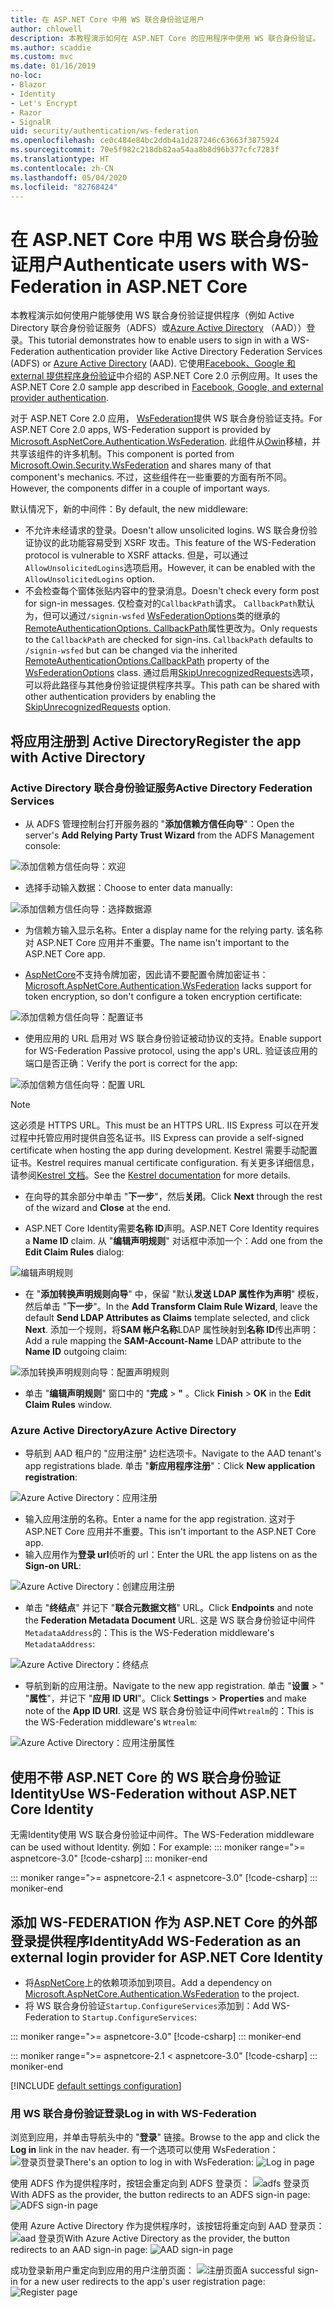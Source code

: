 ```yaml
---
title: 在 ASP.NET Core 中用 WS 联合身份验证用户
author: chlowell
description: 本教程演示如何在 ASP.NET Core 的应用程序中使用 WS 联合身份验证。
ms.author: scaddie
ms.custom: mvc
ms.date: 01/16/2019
no-loc:
- Blazor
- Identity
- Let's Encrypt
- Razor
- SignalR
uid: security/authentication/ws-federation
ms.openlocfilehash: ce0c484e84bc2ddb4a1d287246c63663f3875924
ms.sourcegitcommit: 70e5f982c218db82aa54aa8b8d96b377cfc7283f
ms.translationtype: HT
ms.contentlocale: zh-CN
ms.lasthandoff: 05/04/2020
ms.locfileid: "82768424"
---
```

# <a name="authenticate-users-with-ws-federation-in-aspnet-core"></a><span data-ttu-id="7613d-103">在 ASP.NET Core 中用 WS 联合身份验证用户</span><span class="sxs-lookup"><span data-stu-id="7613d-103">Authenticate users with WS-Federation in ASP.NET Core</span></span>

<span data-ttu-id="7613d-104">本教程演示如何使用户能够使用 WS 联合身份验证提供程序（例如 Active Directory 联合身份验证服务（ADFS）或[Azure Active Directory](/azure/active-directory/) （AAD））登录。</span><span class="sxs-lookup"><span data-stu-id="7613d-104">This tutorial demonstrates how to enable users to sign in with a WS-Federation authentication provider like Active Directory Federation Services (ADFS) or [Azure Active Directory](/azure/active-directory/) (AAD).</span></span> <span data-ttu-id="7613d-105">它使用[Facebook、Google 和 external 提供程序身份验证](xref:security/authentication/social/index)中介绍的 ASP.NET Core 2.0 示例应用。</span><span class="sxs-lookup"><span data-stu-id="7613d-105">It uses the ASP.NET Core 2.0 sample app described in [Facebook, Google, and external provider authentication](xref:security/authentication/social/index).</span></span>

<span data-ttu-id="7613d-106">对于 ASP.NET Core 2.0 应用， [WsFederation](https://www.nuget.org/packages/Microsoft.AspNetCore.Authentication.WsFederation)提供 WS 联合身份验证支持。</span><span class="sxs-lookup"><span data-stu-id="7613d-106">For ASP.NET Core 2.0 apps, WS-Federation support is provided by [Microsoft.AspNetCore.Authentication.WsFederation](https://www.nuget.org/packages/Microsoft.AspNetCore.Authentication.WsFederation).</span></span> <span data-ttu-id="7613d-107">此组件从[Owin](https://www.nuget.org/packages/Microsoft.Owin.Security.WsFederation)移植，并共享该组件的许多机制。</span><span class="sxs-lookup"><span data-stu-id="7613d-107">This component is ported from [Microsoft.Owin.Security.WsFederation](https://www.nuget.org/packages/Microsoft.Owin.Security.WsFederation) and shares many of that component's mechanics.</span></span> <span data-ttu-id="7613d-108">不过，这些组件在一些重要的方面有所不同。</span><span class="sxs-lookup"><span data-stu-id="7613d-108">However, the components differ in a couple of important ways.</span></span>

<span data-ttu-id="7613d-109">默认情况下，新的中间件：</span><span class="sxs-lookup"><span data-stu-id="7613d-109">By default, the new middleware:</span></span>

* <span data-ttu-id="7613d-110">不允许未经请求的登录。</span><span class="sxs-lookup"><span data-stu-id="7613d-110">Doesn't allow unsolicited logins.</span></span> <span data-ttu-id="7613d-111">WS 联合身份验证协议的此功能容易受到 XSRF 攻击。</span><span class="sxs-lookup"><span data-stu-id="7613d-111">This feature of the WS-Federation protocol is vulnerable to XSRF attacks.</span></span> <span data-ttu-id="7613d-112">但是，可以通过`AllowUnsolicitedLogins`选项启用。</span><span class="sxs-lookup"><span data-stu-id="7613d-112">However, it can be enabled with the `AllowUnsolicitedLogins` option.</span></span>
* <span data-ttu-id="7613d-113">不会检查每个窗体张贴内容中的登录消息。</span><span class="sxs-lookup"><span data-stu-id="7613d-113">Doesn't check every form post for sign-in messages.</span></span> <span data-ttu-id="7613d-114">仅检查对的`CallbackPath`请求。 `CallbackPath`默认为，但可以通过`/signin-wsfed` [WsFederationOptions](/dotnet/api/microsoft.aspnetcore.authentication.wsfederation.wsfederationoptions)类的继承的[RemoteAuthenticationOptions. CallbackPath](/dotnet/api/microsoft.aspnetcore.authentication.remoteauthenticationoptions.callbackpath)属性更改为。</span><span class="sxs-lookup"><span data-stu-id="7613d-114">Only requests to the `CallbackPath` are checked for sign-ins. `CallbackPath` defaults to `/signin-wsfed` but can be changed via the inherited [RemoteAuthenticationOptions.CallbackPath](/dotnet/api/microsoft.aspnetcore.authentication.remoteauthenticationoptions.callbackpath) property of the [WsFederationOptions](/dotnet/api/microsoft.aspnetcore.authentication.wsfederation.wsfederationoptions) class.</span></span> <span data-ttu-id="7613d-115">通过启用[SkipUnrecognizedRequests](/dotnet/api/microsoft.aspnetcore.authentication.wsfederation.wsfederationoptions.skipunrecognizedrequests)选项，可以将此路径与其他身份验证提供程序共享。</span><span class="sxs-lookup"><span data-stu-id="7613d-115">This path can be shared with other authentication providers by enabling the [SkipUnrecognizedRequests](/dotnet/api/microsoft.aspnetcore.authentication.wsfederation.wsfederationoptions.skipunrecognizedrequests) option.</span></span>

## <a name="register-the-app-with-active-directory"></a><span data-ttu-id="7613d-116">将应用注册到 Active Directory</span><span class="sxs-lookup"><span data-stu-id="7613d-116">Register the app with Active Directory</span></span>

### <a name="active-directory-federation-services"></a><span data-ttu-id="7613d-117">Active Directory 联合身份验证服务</span><span class="sxs-lookup"><span data-stu-id="7613d-117">Active Directory Federation Services</span></span>

* <span data-ttu-id="7613d-118">从 ADFS 管理控制台打开服务器的 "**添加信赖方信任向导**"：</span><span class="sxs-lookup"><span data-stu-id="7613d-118">Open the server's **Add Relying Party Trust Wizard** from the ADFS Management console:</span></span>

![添加信赖方信任向导：欢迎](ws-federation/_static/AdfsAddTrust.png)

* <span data-ttu-id="7613d-120">选择手动输入数据：</span><span class="sxs-lookup"><span data-stu-id="7613d-120">Choose to enter data manually:</span></span>

![添加信赖方信任向导：选择数据源](ws-federation/_static/AdfsSelectDataSource.png)

* <span data-ttu-id="7613d-122">为信赖方输入显示名称。</span><span class="sxs-lookup"><span data-stu-id="7613d-122">Enter a display name for the relying party.</span></span> <span data-ttu-id="7613d-123">该名称对 ASP.NET Core 应用并不重要。</span><span class="sxs-lookup"><span data-stu-id="7613d-123">The name isn't important to the ASP.NET Core app.</span></span>

* <span data-ttu-id="7613d-124">[AspNetCore](https://www.nuget.org/packages/Microsoft.AspNetCore.Authentication.WsFederation)不支持令牌加密，因此请不要配置令牌加密证书：</span><span class="sxs-lookup"><span data-stu-id="7613d-124">[Microsoft.AspNetCore.Authentication.WsFederation](https://www.nuget.org/packages/Microsoft.AspNetCore.Authentication.WsFederation) lacks support for token encryption, so don't configure a token encryption certificate:</span></span>

![添加信赖方信任向导：配置证书](ws-federation/_static/AdfsConfigureCert.png)

* <span data-ttu-id="7613d-126">使用应用的 URL 启用对 WS 联合身份验证被动协议的支持。</span><span class="sxs-lookup"><span data-stu-id="7613d-126">Enable support for WS-Federation Passive protocol, using the app's URL.</span></span> <span data-ttu-id="7613d-127">验证该应用的端口是否正确：</span><span class="sxs-lookup"><span data-stu-id="7613d-127">Verify the port is correct for the app:</span></span>

![添加信赖方信任向导：配置 URL](ws-federation/_static/AdfsConfigureUrl.png)

> [!NOTE]
> <span data-ttu-id="7613d-129">这必须是 HTTPS URL。</span><span class="sxs-lookup"><span data-stu-id="7613d-129">This must be an HTTPS URL.</span></span> <span data-ttu-id="7613d-130">IIS Express 可以在开发过程中托管应用时提供自签名证书。</span><span class="sxs-lookup"><span data-stu-id="7613d-130">IIS Express can provide a self-signed certificate when hosting the app during development.</span></span> <span data-ttu-id="7613d-131">Kestrel 需要手动配置证书。</span><span class="sxs-lookup"><span data-stu-id="7613d-131">Kestrel requires manual certificate configuration.</span></span> <span data-ttu-id="7613d-132">有关更多详细信息，请参阅[Kestrel 文档](xref:fundamentals/servers/kestrel)。</span><span class="sxs-lookup"><span data-stu-id="7613d-132">See the [Kestrel documentation](xref:fundamentals/servers/kestrel) for more details.</span></span>

* <span data-ttu-id="7613d-133">在向导的其余部分中单击 "**下一步**"，然后**关闭**。</span><span class="sxs-lookup"><span data-stu-id="7613d-133">Click **Next** through the rest of the wizard and **Close** at the end.</span></span>

* <span data-ttu-id="7613d-134">ASP.NET Core Identity需要**名称 ID**声明。</span><span class="sxs-lookup"><span data-stu-id="7613d-134">ASP.NET Core Identity requires a **Name ID** claim.</span></span> <span data-ttu-id="7613d-135">从 "**编辑声明规则**" 对话框中添加一个：</span><span class="sxs-lookup"><span data-stu-id="7613d-135">Add one from the **Edit Claim Rules** dialog:</span></span>

![编辑声明规则](ws-federation/_static/EditClaimRules.png)

* <span data-ttu-id="7613d-137">在 "**添加转换声明规则向导**" 中，保留 "默认**发送 LDAP 属性作为声明**" 模板，然后单击 "**下一步**"。</span><span class="sxs-lookup"><span data-stu-id="7613d-137">In the **Add Transform Claim Rule Wizard**, leave the default **Send LDAP Attributes as Claims** template selected, and click **Next**.</span></span> <span data-ttu-id="7613d-138">添加一个规则，将**SAM 帐户名称**LDAP 属性映射到**名称 ID**传出声明：</span><span class="sxs-lookup"><span data-stu-id="7613d-138">Add a rule mapping the **SAM-Account-Name** LDAP attribute to the **Name ID** outgoing claim:</span></span>

![添加转换声明规则向导：配置声明规则](ws-federation/_static/AddTransformClaimRule.png)

* <span data-ttu-id="7613d-140">单击 "**编辑声明规则**" 窗口中的 "**完成** > **"** 。</span><span class="sxs-lookup"><span data-stu-id="7613d-140">Click **Finish** > **OK** in the **Edit Claim Rules** window.</span></span>

### <a name="azure-active-directory"></a><span data-ttu-id="7613d-141">Azure Active Directory</span><span class="sxs-lookup"><span data-stu-id="7613d-141">Azure Active Directory</span></span>

* <span data-ttu-id="7613d-142">导航到 AAD 租户的 "应用注册" 边栏选项卡。</span><span class="sxs-lookup"><span data-stu-id="7613d-142">Navigate to the AAD tenant's app registrations blade.</span></span> <span data-ttu-id="7613d-143">单击 "**新应用程序注册**"：</span><span class="sxs-lookup"><span data-stu-id="7613d-143">Click **New application registration**:</span></span>

![Azure Active Directory：应用注册](ws-federation/_static/AadNewAppRegistration.png)

* <span data-ttu-id="7613d-145">输入应用注册的名称。</span><span class="sxs-lookup"><span data-stu-id="7613d-145">Enter a name for the app registration.</span></span> <span data-ttu-id="7613d-146">这对于 ASP.NET Core 应用并不重要。</span><span class="sxs-lookup"><span data-stu-id="7613d-146">This isn't important to the ASP.NET Core app.</span></span>
* <span data-ttu-id="7613d-147">输入应用作为**登录 url**侦听的 url：</span><span class="sxs-lookup"><span data-stu-id="7613d-147">Enter the URL the app listens on as the **Sign-on URL**:</span></span>

![Azure Active Directory：创建应用注册](ws-federation/_static/AadCreateAppRegistration.png)

* <span data-ttu-id="7613d-149">单击 "**终结点**" 并记下 "**联合元数据文档**" URL。</span><span class="sxs-lookup"><span data-stu-id="7613d-149">Click **Endpoints** and note the **Federation Metadata Document** URL.</span></span> <span data-ttu-id="7613d-150">这是 WS 联合身份验证中间件`MetadataAddress`的：</span><span class="sxs-lookup"><span data-stu-id="7613d-150">This is the WS-Federation middleware's `MetadataAddress`:</span></span>

![Azure Active Directory：终结点](ws-federation/_static/AadFederationMetadataDocument.png)

* <span data-ttu-id="7613d-152">导航到新的应用注册。</span><span class="sxs-lookup"><span data-stu-id="7613d-152">Navigate to the new app registration.</span></span> <span data-ttu-id="7613d-153">单击 "**设置** > " "**属性**"，并记下 "**应用 ID URI**"。</span><span class="sxs-lookup"><span data-stu-id="7613d-153">Click **Settings** > **Properties** and make note of the **App ID URI**.</span></span> <span data-ttu-id="7613d-154">这是 WS 联合身份验证中间件`Wtrealm`的：</span><span class="sxs-lookup"><span data-stu-id="7613d-154">This is the WS-Federation middleware's `Wtrealm`:</span></span>

![Azure Active Directory：应用注册属性](ws-federation/_static/AadAppIdUri.png)

## <a name="use-ws-federation-without-aspnet-core-identity"></a><span data-ttu-id="7613d-156">使用不带 ASP.NET Core 的 WS 联合身份验证Identity</span><span class="sxs-lookup"><span data-stu-id="7613d-156">Use WS-Federation without ASP.NET Core Identity</span></span>

<span data-ttu-id="7613d-157">无需Identity使用 WS 联合身份验证中间件。</span><span class="sxs-lookup"><span data-stu-id="7613d-157">The WS-Federation middleware can be used without Identity.</span></span> <span data-ttu-id="7613d-158">例如：</span><span class="sxs-lookup"><span data-stu-id="7613d-158">For example:</span></span>
::: moniker range=">= aspnetcore-3.0"
[!code-csharp[](ws-federation/samples/StartupNon31.cs?name=snippet)]
::: moniker-end

::: moniker range=">= aspnetcore-2.1 < aspnetcore-3.0"
[!code-csharp[](ws-federation/samples/StartupNon21.cs?name=snippet)]
::: moniker-end

## <a name="add-ws-federation-as-an-external-login-provider-for-aspnet-core-identity"></a><span data-ttu-id="7613d-159">添加 WS-FEDERATION 作为 ASP.NET Core 的外部登录提供程序Identity</span><span class="sxs-lookup"><span data-stu-id="7613d-159">Add WS-Federation as an external login provider for ASP.NET Core Identity</span></span>

* <span data-ttu-id="7613d-160">将[AspNetCore](https://www.nuget.org/packages/Microsoft.AspNetCore.Authentication.WsFederation)上的依赖项添加到项目。</span><span class="sxs-lookup"><span data-stu-id="7613d-160">Add a dependency on [Microsoft.AspNetCore.Authentication.WsFederation](https://www.nuget.org/packages/Microsoft.AspNetCore.Authentication.WsFederation) to the project.</span></span>
* <span data-ttu-id="7613d-161">将 WS 联合身份验证`Startup.ConfigureServices`添加到：</span><span class="sxs-lookup"><span data-stu-id="7613d-161">Add WS-Federation to `Startup.ConfigureServices`:</span></span>

::: moniker range=">= aspnetcore-3.0"
[!code-csharp[](ws-federation/samples/Startup31.cs?name=snippet)]
::: moniker-end

::: moniker range=">= aspnetcore-2.1 < aspnetcore-3.0"
[!code-csharp[](ws-federation/samples/Startup21.cs?name=snippet)]
::: moniker-end

[!INCLUDE [default settings configuration](social/includes/default-settings.md)]

### <a name="log-in-with-ws-federation"></a><span data-ttu-id="7613d-162">用 WS 联合身份验证登录</span><span class="sxs-lookup"><span data-stu-id="7613d-162">Log in with WS-Federation</span></span>

<span data-ttu-id="7613d-163">浏览到应用，并单击导航头中的 "**登录**" 链接。</span><span class="sxs-lookup"><span data-stu-id="7613d-163">Browse to the app and click the **Log in** link in the nav header.</span></span> <span data-ttu-id="7613d-164">有一个选项可以使用 WsFederation： ![登录页登录](ws-federation/_static/WsFederationButton.png)</span><span class="sxs-lookup"><span data-stu-id="7613d-164">There's an option to log in with WsFederation: ![Log in page](ws-federation/_static/WsFederationButton.png)</span></span>

<span data-ttu-id="7613d-165">使用 ADFS 作为提供程序时，按钮会重定向到 ADFS 登录页： ![adfs 登录页](ws-federation/_static/AdfsLoginPage.png)</span><span class="sxs-lookup"><span data-stu-id="7613d-165">With ADFS as the provider, the button redirects to an ADFS sign-in page: ![ADFS sign-in page](ws-federation/_static/AdfsLoginPage.png)</span></span>

<span data-ttu-id="7613d-166">使用 Azure Active Directory 作为提供程序时，该按钮将重定向到 AAD 登录页： ![aad 登录页](ws-federation/_static/AadSignIn.png)</span><span class="sxs-lookup"><span data-stu-id="7613d-166">With Azure Active Directory as the provider, the button redirects to an AAD sign-in page: ![AAD sign-in page](ws-federation/_static/AadSignIn.png)</span></span>

<span data-ttu-id="7613d-167">成功登录新用户重定向到应用的用户注册页面： ![注册页面](ws-federation/_static/Register.png)</span><span class="sxs-lookup"><span data-stu-id="7613d-167">A successful sign-in for a new user redirects to the app's user registration page: ![Register page](ws-federation/_static/Register.png)</span></span>